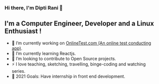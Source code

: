 ### Hi there, I'm Dipti Rani 👋

## I'm a Computer Engineer, Developer and a Linux Enthusiast !

- 🔭 I’m currently working on [OnlineTest.com (An online test conducting app)](https://github.com/diptirani16/OnlineTest.com.git).
- 🌱 I’m currently learning Reactjs.
- 👯 I’m looking to contribute to Open Source projects.
- :zap: I love teaching, sketching, travelling, binge-coding and watching series.
- 🥅 2021 Goals: Have internship in front end development.
